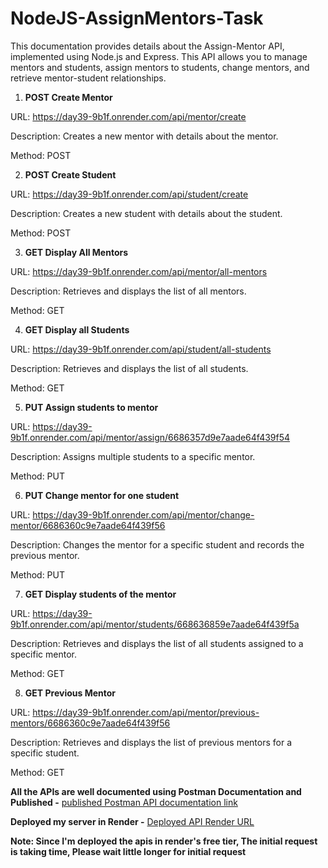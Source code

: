 # NodeJS-AssignMentors-Task

This documentation provides details about the Assign-Mentor API, implemented using Node.js and Express. This API allows you to manage mentors and students, assign mentors to students, change mentors, and retrieve mentor-student relationships.

1. **POST Create Mentor**

URL: https://day39-9b1f.onrender.com/api/mentor/create

Description: Creates a new mentor with details about the mentor.

Method: POST


2. **POST Create Student**

URL: https://day39-9b1f.onrender.com/api/student/create

Description: Creates a new student with details about the student.

Method: POST

3. **GET Display All Mentors**

URL: https://day39-9b1f.onrender.com/api/mentor/all-mentors

Description: Retrieves and displays the list of all mentors.

Method: GET

4. **GET Display all Students**

URL: https://day39-9b1f.onrender.com/api/student/all-students

Description: Retrieves and displays the list of all students.

Method: GET

5. **PUT Assign students to mentor**

URL: https://day39-9b1f.onrender.com/api/mentor/assign/6686357d9e7aade64f439f54

Description: Assigns multiple students to a specific mentor.

Method: PUT

6. **PUT Change mentor for one student**

URL: https://day39-9b1f.onrender.com/api/mentor/change-mentor/6686360c9e7aade64f439f56

Description: Changes the mentor for a specific student and records the previous mentor.

Method: PUT

7. **GET Display students of the mentor**

URL: https://day39-9b1f.onrender.com/api/mentor/students/668636859e7aade64f439f5a

Description: Retrieves and displays the list of all students assigned to a specific mentor.

Method: GET

8. **GET Previous Mentor**

URL: https://day39-9b1f.onrender.com/api/mentor/previous-mentors/6686360c9e7aade64f439f56

Description: Retrieves and displays the list of previous mentors for a specific student.

Method: GET


**All the APIs are well documented using Postman Documentation and Published -** [published Postman API documentation link](https://documenter.getpostman.com/view/34880470/2sA3dygADW)

**Deployed my server in Render -** [Deployed API Render URL](https://day39-9b1f.onrender.com)

**Note: Since I'm deployed the apis in render's free tier, The initial request is taking time, Please wait little longer for initial request**